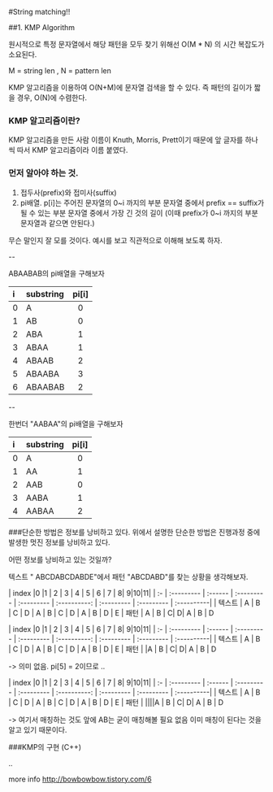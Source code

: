 #String matching!!

##1. KMP Algorithm

원시적으로 특정 문자열에서 해당 패턴을 모두 찾기 위해선 O(M * N) 의 시간 복잡도가 소요된다.

M = string len , N = pattern len

KMP 알고리즘을 이용하여 O(N+M)에 문자열 검색을 할 수 있다. 즉 패턴의 길이가 짧을 경우, O(N)에 수렴한다.


### KMP 알고리즘이란?
KMP 알고리즘을 만든 사람 이름이 Knuth, Morris, Prett이기 때문에 앞 글자를 하나씩 따서 KMP 알고리즘이라 이름 붙였다. 

### 먼저 알아야 하는 것.

1. 접두사(prefix)와 접미사(suffix)
2. pi배열. p[i]는 주어진 문자열의 0~i 까지의 부분 문자열 중에서 prefix == suffix가 될 수 있는 부분 문자열 중에서 가장 긴 것의 길이 (이때 prefix가 0~i 까지의 부분 문자열과 같으면 안된다.)

무슨 말인지 잘 모를 것이다. 예시를 보고 직관적으로 이해해 보도록 하자.


--


ABAABAB의 pi배열을 구해보자

| i | substring | pi[i] | 
| :--------- | :--------- | :----------: | 
| 0 | A       | 0       | 
| 1 | AB      | 0       | 
| 2 | ABA     | 1       | 
| 3 | ABAA    | 1       |
| 4 | ABAAB   | 2       | 
| 5 | ABAABA  | 3       |
| 6 | ABAABAB | 2       | 

--

한번더 "AABAA"의 pi배열을 구해보자

| i | substring | pi[i] | 
| :--------- | :--------- | :----------: | 
| 0 | A       | 0       | 
| 1 | AA      | 1       | 
| 2 | AAB     | 0       | 
| 3 | AABA    | 1       |
| 4 | AABAA   | 2       | 

###단순한 방법은 정보를 낭비하고 있다.
위에서 설명한 단순한 방법은 진행과정 중에 발생한 멋진 정보를 낭비하고 있다.

어떤 정보를 낭비하고 있는 것일까?

텍스트 " ABCDABCDABDE"에서 패턴 "ABCDABD"를 찾는 상황을 생각해보자.

| index |0 |1 | 2 | 3 | 4 | 5 | 6 | 7 | 8| 9|10|11| 
| :- | :--------- | :------ |  :--------- | :--------- | :----------: |  :--------- | :--------- | :----------|
| 텍스트 | A | B | C | D | A |  B | C | D | A | B | D | E 
| 패턴 | A | B | C| D| A | B | D

| index |0 |1 | 2 | 3 | 4 | 5 | 6 | 7 | 8| 9|10|11| 
| :- | :--------- | :------ |  :--------- | :--------- | :----------: |  :--------- | :--------- | :----------|
| 텍스트 | A | B | C | D | A |  B | C | D | A | B | D | E 
| 패턴 | |A | B | C| D| A | B | D

-> 의미 없음. pi[5] = 2이므로 ..

| index |0 |1 | 2 | 3 | 4 | 5 | 6 | 7 | 8| 9|10|11| 
| :- | :--------- | :------ |  :--------- | :--------- | :----------: |  :--------- | :--------- | :----------|
| 텍스트 | A | B | C | D | A |  B | C | D | A | B | D | E 
| 패턴 | ||||A | B | C| D| A | B | D

-> 여기서 매칭하는 것도 앞에 AB는 굳이 매칭해볼 필요 없음 이미 매칭이 된다는 것을 알고 있기 때문이다.


###KMP의 구현 (C++)

..




more info http://bowbowbow.tistory.com/6